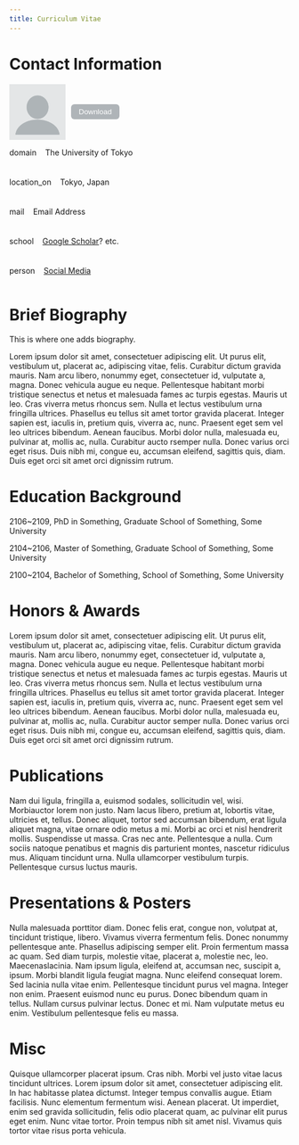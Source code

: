 ```yaml
---
title: Curriculum Vitae
---
```


# Contact Information

<div style="
  display: flex;
  justify-content: space-between;
  align-items: center;
  flex-wrap: wrap;
">
  <!-- 左列 -->
  <div class="left" style="
    display: flex;
    flex-direction: column;
    gap: 8px;
    order: 2;
  ">
    <p><span class="material-symbols-outlined">domain</span>&nbsp;&nbsp;&nbsp;&nbsp;The University of Tokyo</p>
    <p><span class="material-symbols-outlined">location_on</span>&nbsp;&nbsp;&nbsp;&nbsp;Tokyo, Japan</p>
    <p><span class="material-symbols-outlined">mail</span></span>&nbsp;&nbsp;&nbsp;&nbsp;<a ref="mailto:none@example.org">Email Address</a></p>
    <p><span class="material-symbols-outlined">school</span>&nbsp;&nbsp;&nbsp;&nbsp;<a href="https://scholar.google.com/citations?user=">Google Scholar</a>? etc.</p>
    <p><span class="material-symbols-outlined">person</span>&nbsp;&nbsp;&nbsp;&nbsp;<a href="https://x.com/">Social Media</a></p>
  </div>
  <!-- 右列 -->
  <div class="right" style="
    display: flex;
    align-items: center;
    gap: 10px;
    order: 1;
  ">
    <img src="https://raw.githubusercontent.com/qzzhus/qzzhus.github.io/bc97c716b30e70dd778b11fee2765f6c9eb773c8/resources/profile.png" style="max-width:20%; min-width:50px; border-radius:0%;" alt="Github repo" />
    <button id="download-btn" type="button" style="
  padding: 6px 14px;
  background-color: #afb4b8;
  color: #ffffff;
  border: none;
  border-radius: 6px;
  cursor: pointer;
  transition: background-color 0.2s;
">
  Download
</button>
  </div>
</div>
<!-- 下载函数 -->
<script scr="/js/downloadlink.js"></script>



# Brief Biography

This is where one adds biography.

Lorem ipsum dolor sit amet, consectetuer adipiscing elit. Ut purus elit, vestibulum ut, placerat ac, adipiscing vitae, felis. Curabitur dictum gravida mauris. Nam arcu libero, nonummy eget, consectetuer id, vulputate a, magna. Donec vehicula augue eu neque. Pellentesque habitant morbi tristique senectus et netus et malesuada fames ac turpis egestas. Mauris ut leo. Cras viverra metus rhoncus sem. Nulla et lectus vestibulum urna fringilla ultrices. Phasellus eu tellus sit amet tortor gravida placerat. Integer sapien est, iaculis in, pretium quis, viverra ac, nunc. Praesent eget sem vel leo ultrices bibendum. Aenean faucibus.
Morbi dolor nulla, malesuada eu, pulvinar at, mollis ac, nulla. Curabitur aucto rsemper nulla. Donec varius orci eget risus. Duis nibh mi, congue eu, accumsan eleifend, sagittis quis, diam. Duis eget orci sit amet orci dignissim rutrum. 

# Education Background

2106~2109, PhD in Something, Graduate School of Something, Some University 

2104~2106, Master of Something, Graduate School of Something, Some University 

2100~2104, Bachelor of Something, School of Something, Some University 

# Honors & Awards

Lorem ipsum dolor sit amet, consectetuer adipiscing elit. Ut purus elit, vestibulum ut, placerat ac, adipiscing vitae, felis. Curabitur dictum gravida mauris. Nam arcu libero, nonummy eget, consectetuer id, vulputate a, magna. Donec vehicula augue eu neque. Pellentesque habitant morbi tristique senectus et netus et malesuada fames ac turpis egestas. Mauris ut leo. Cras viverra metus rhoncus sem. Nulla et lectus vestibulum urna fringilla ultrices. Phasellus eu tellus sit amet tortor gravida placerat. Integer sapien est, iaculis in, pretium quis, viverra ac, nunc. Praesent eget sem vel leo ultrices bibendum. Aenean faucibus. Morbi dolor nulla, malesuada eu, pulvinar at, mollis ac, nulla. Curabitur auctor semper nulla. Donec varius orci eget risus. Duis nibh mi, congue eu, accumsan eleifend, sagittis quis, diam. Duis eget orci sit amet orci dignissim rutrum.

# Publications

Nam dui ligula, fringilla a, euismod sodales, sollicitudin vel, wisi. Morbiauctor lorem non justo. Nam lacus libero, pretium at, lobortis vitae, ultricies et, tellus. Donec aliquet, tortor sed accumsan bibendum, erat ligula aliquet magna, vitae ornare odio metus a mi. Morbi ac orci et nisl hendrerit mollis. Suspendisse ut massa. Cras nec ante. Pellentesque a nulla. Cum sociis natoque penatibus et magnis dis parturient montes, nascetur ridiculus mus. Aliquam tincidunt urna. Nulla ullamcorper vestibulum turpis. Pellentesque cursus luctus mauris.

# Presentations & Posters

Nulla malesuada porttitor diam. Donec felis erat, congue non, volutpat at, tincidunt tristique, libero. Vivamus viverra fermentum felis. Donec nonummy pellentesque ante. Phasellus adipiscing semper elit. Proin fermentum massa ac quam. Sed diam turpis, molestie vitae, placerat a, molestie nec, leo. Maecenaslacinia. Nam ipsum ligula, eleifend at, accumsan nec, suscipit a, ipsum. Morbi blandit ligula feugiat magna. Nunc eleifend consequat lorem. Sed lacinia nulla vitae enim. Pellentesque tincidunt purus vel magna. Integer non enim. Praesent euismod nunc eu purus. Donec bibendum quam in tellus. Nullam cursus pulvinar lectus. Donec et mi. Nam vulputate metus eu enim. Vestibulum pellentesque felis eu massa.

# Misc

Quisque ullamcorper placerat ipsum. Cras nibh. Morbi vel justo vitae lacus tincidunt ultrices. Lorem ipsum dolor sit amet, consectetuer adipiscing elit. In hac habitasse platea dictumst. Integer tempus convallis augue. Etiam facilisis. Nunc elementum fermentum wisi. Aenean placerat. Ut imperdiet, enim sed gravida sollicitudin, felis odio placerat quam, ac pulvinar elit purus eget enim. Nunc vitae tortor. Proin tempus nibh sit amet nisl. Vivamus quis tortor vitae risus porta vehicula.
